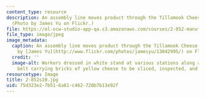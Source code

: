 ```yaml
---
content_type: resource
description: An assembly line moves product through the Tillamook Cheese Factory.
  (Photo by James Yu on Flickr.)
file: https://ol-ocw-studio-app-qa.s3.amazonaws.com/courses/2-852-manufacturing-systems-analysis-spring-2010/75d323e27b516a81c462720b7b13e92f_2-852s10.jpg
file_type: image/jpeg
image_metadata:
  caption: An assembly line moves product through the Tillamook Cheese Factory. (Photo
    by [James Yu](http://www.flickr.com/photos/jamesyu/13042995/) on Flickr.)
  credit: ''
  image-alt: Workers dressed in white stand at various stations along a  winding conveyor
    belt carrying bricks of yellow cheese to be sliced, inspected, and packaged.
resourcetype: Image
title: 2-852s10.jpg
uid: 75d323e2-7b51-6a81-c462-720b7b13e92f
---
```

